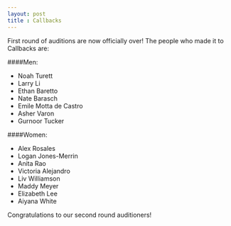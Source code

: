 ```yaml
---
layout: post
title : Callbacks
---
```

First round of auditions are now officially over! The people who made it to Callbacks are:

####Men:
* Noah Turett
* Larry Li
* Ethan Baretto
* Nate Barasch
* Emile Motta de Castro
* Asher Varon
* Gurnoor Tucker

####Women:
* Alex Rosales
* Logan Jones-Merrin
* Anita Rao
* Victoria Alejandro
* Liv Williamson
* Maddy Meyer
* Elizabeth Lee
* Aiyana White

Congratulations to our second round auditioners!
